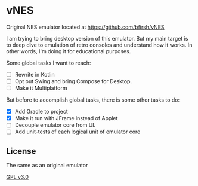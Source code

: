 # vNES

Original NES emulator located at https://github.com/bfirsh/vNES

I am trying to bring desktop version of this emulator.
But my main target is to deep dive to emulation of retro consoles and understand how it works.
In other words, I'm doing it for educational purposes.

Some global tasks I want to reach:
- [ ] Rewrite in Kotlin
- [ ] Opt out Swing and bring Compose for Desktop.
- [ ] Make it Multiplatform

But before to accomplish global tasks, there is some other tasks to do:
- [x] Add Gradle to project
- [x] Make it run with JFrame instead of Applet
- [ ] Decouple emulator core from UI.
- [ ] Add unit-tests of each logical unit of emulator core

## License

The same as an original emulator

[GPL v3.0](./LICENSE) 
